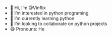 - 👋 Hi, I’m @Vinflix
- 👀 I’m interested in python programing
- 🌱 I’m currently learning python
- 💞️ I’m looking to collaborate on python projects
- 😄 Pronouns: He


<!---
Vinflix/Vinflix is a ✨ special ✨ repository because its `README.md` (this file) appears on your GitHub profile.
You can click the Preview link to take a look at your changes.
--->
